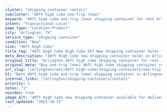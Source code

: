 ```yaml
---
cluster: "shipping container rentals"
subcluster: "40ft high cube one-trip (new)"
keyword: "40ft high cube one-trip (new) shipping container for rent Arlington, TX"
intent: "Transactional-Local"
page_type: "Location-Product"
city: "Arlington, TX"
service_type: "shipping container"
condition: "New"
size: "40ft High Cube"
title_tag: "40ft High Cube High Cube Xk7 New shipping container Sales in Arlington | LC Container"
meta_description: "40ft High Cube new shipping container sales in Arlington. High cube containers with extra height. Fast delivery, competitive pricing. Serving shipping containers area. Quote ID: 1JQ. Call (214) 524-4168 for your free quote today."
original_title: "Arlington 40ft high cube shipping container for rent | LC"
original_meta: "Buy one-trip (new) 40ft high cube shipping container rent with local delivery in Arlington, TX. LC Container — local Since 2003. Request a fast quote today."
url_slug: "/arlington/rent/40ft-high-cube/shipping-containers/one-trip-new"
h1: "Rent 40ft high cube one-trip (new) shipping container in Arlington"
internal_links: "/arlington/shipping-containers/rentals"
priority: 3
notes: "1"
noindex: true
image_alt: "40ft High Cube new shipping container available for delivery in Arlington"
last_updated: "2025-10-21"
---
```


<!-- TODO: Add unique city/inventory copy, images, and internal links here. -->
